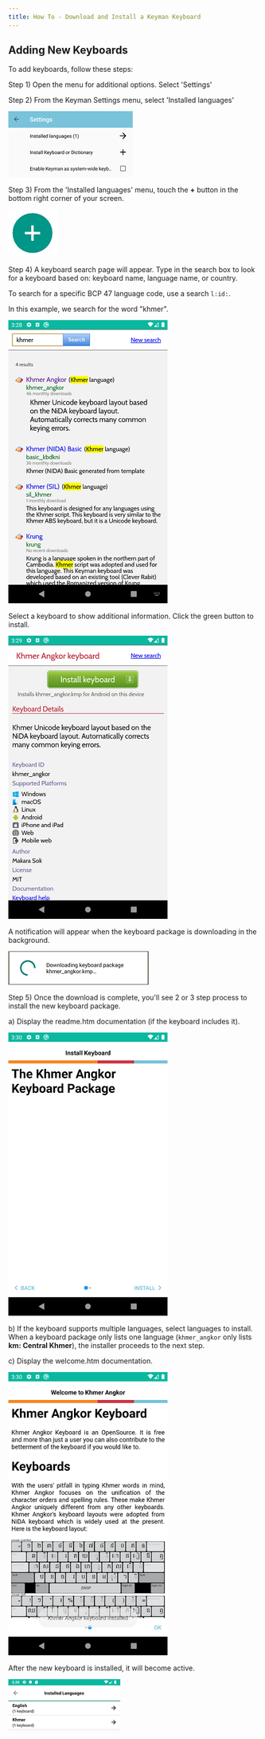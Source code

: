 ```yaml
---
title: How To - Download and Install a Keyman Keyboard
---
```


## Adding New Keyboards
To add keyboards, follow these steps:

Step 1)
Open the menu for additional options. Select 'Settings'

Step 2)
From the Keyman Settings menu, select 'Installed languages'

![](../android_images/settings-language-ap.png)
    
Step 3)
From the 'Installed languages' menu, touch the **+**
button in the bottom right corner of your screen.

![](../android_images/plus-a.png)

Step 4)
A keyboard search page will appear. Type in the search box to look for a keyboard based on: keyboard name, language name, or country. 

To search for a specific BCP 47 language code, use a search `l:id:`.

In this example, we search for the word "khmer".

![](../android_images/khmer-search-a.png)

Select a keyboard to show additional information. Click the green button to install.

![](../android_images/khmer-install-a.png)

A notification will appear when the keyboard package is downloading in the background.

![](../android_images/khmer-downloading-a.png)

Step 5)
Once the download is complete, you'll see 2 or 3 step process to install the new keyboard package.

a) Display the readme.htm documentation (if the keyboard includes it).

![](../android_images/khmer-readme-a.png)

b) If the keyboard supports multiple languages, select languages to install. When a keyboard package only lists one language (`khmer_angkor` only lists **km: Central Khmer**),
the installer proceeds to the next step.

c) Display the welcome.htm documentation.

![](../android_images/khmer-welcome-a.png)

After the new keyboard is installed, it will become active.

![](../android_images/dl-success-ap.png)
